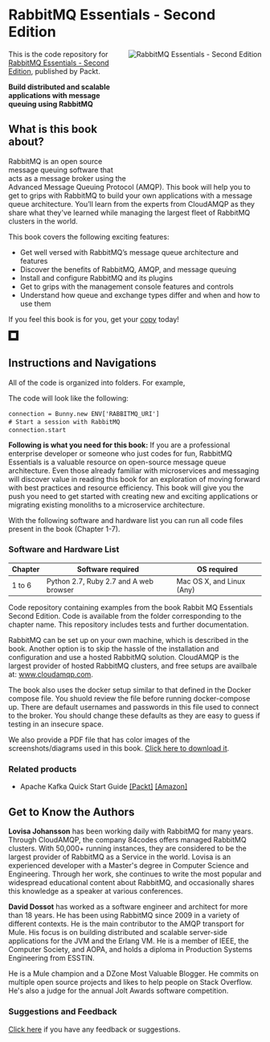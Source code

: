 # RabbitMQ Essentials - Second Edition

<a href="https://www.packtpub.com/in/business-other/rabbitmq-essentials-second-edition?utm_source=github&utm_medium=repository&utm_campaign=9781789131666"><img src="https://www.packtpub.com/media/catalog/product/cache/4cdce5a811acc0d2926d7f857dceb83b/9/7/9781789131666-original_42.jpeg" alt="RabbitMQ Essentials - Second Edition" height="256px" align="right"></a>

This is the code repository for [RabbitMQ Essentials - Second Edition](https://www.packtpub.com/in/business-other/rabbitmq-essentials-second-edition?utm_source=github&utm_medium=repository&utm_campaign=9781789131666), published by Packt.

**Build distributed and scalable applications with message queuing using RabbitMQ**

## What is this book about?
RabbitMQ is an open source message queuing software that acts as a message broker using the Advanced Message Queuing Protocol (AMQP). This book will help you to get to grips with RabbitMQ to build your own applications with a message queue architecture. You’ll learn from the experts from CloudAMQP as they share what they've learned while managing the largest fleet of RabbitMQ clusters in the world.

This book covers the following exciting features: 
* Get well versed with RabbitMQ’s message queue architecture and features
* Discover the benefits of RabbitMQ, AMQP, and message queuing
* Install and configure RabbitMQ and its plugins
* Get to grips with the management console features and controls
* Understand how queue and exchange types differ and when and how to use them

If you feel this book is for you, get your [copy](https://www.amazon.com/dp/B089ZWKT3W) today!

<a href="https://www.packtpub.com/?utm_source=github&utm_medium=banner&utm_campaign=GitHubBanner"><img src="https://raw.githubusercontent.com/PacktPublishing/GitHub/master/GitHub.png" alt="https://www.packtpub.com/" border="5" /></a>

## Instructions and Navigations
All of the code is organized into folders. For example,

The code will look like the following:
```
connection = Bunny.new ENV['RABBITMQ_URI']
# Start a session with RabbitMQ 
connection.start
```

**Following is what you need for this book:**
If you are a professional enterprise developer or someone who just codes for fun, RabbitMQ Essentials is a valuable resource on open-source message queue architecture. Even those already familiar with microservices and messaging will discover value in reading this book for an exploration of moving forward with best practices and resource efficiency. This book will give you the push you need to get started with creating new and exciting applications or migrating existing monoliths to a microservice architecture.

With the following software and hardware list you can run all code files present in the book (Chapter 1-7).

### Software and Hardware List

| Chapter  | Software required                   | OS required                        |
| -------- | ------------------------------------| -----------------------------------|
| 1  to 6      |Python 2.7, Ruby 2.7 and A web browser | Mac OS X, and Linux (Any) |

Code repository containing examples from the book Rabbit MQ Essentials Second Edition. Code is available from the folder
corresponding to the chapter name. This repository includes tests and further documentation.

RabbitMQ can be set up on your own machine, which is described in the book. Another option is to skip the hassle of the installation and configuration and use a hosted RabbitMQ solution. CloudAMQP is the largest provider of hosted RabbitMQ clusters, and free setups are availbale at: www.cloudamqp.com.

The book also uses the docker setup similar to that defined in the Docker compose file. You shuold
review the file before running docker-compose up. There are default usernames and passwords in this file used to
connect to the broker. You should change these defaults as they are easy to guess if testing in an insecure space.

We also provide a PDF file that has color images of the screenshots/diagrams used in this book. [Click here to download it](https://static.packt-cdn.com/downloads/9781789131666_ColorImages.pdf).


### Related products <Other book you may enjoy>
* Apache Kafka Quick Start Guide [[Packt]](https://www.packtpub.com/in/big-data-and-business-intelligence/apache-kafka-quick-start-guide?utm_source=github&utm_medium=repository&utm_campaign=9781788997829) [[Amazon]](https://www.amazon.com/dp/B07MHWG937)

## Get to Know the Authors
**Lovisa Johansson**
has been working daily with RabbitMQ for many years. Through CloudAMQP, the company 84codes offers managed RabbitMQ clusters. With 50,000+ running instances, they are considered to be the largest provider of RabbitMQ as a Service in the world. Lovisa is an experienced developer with a Master's degree in Computer Science and Engineering. Through her work, she continues to write the most popular and widespread educational content about RabbitMQ, and occasionally shares this knowledge as a speaker at various conferences.

**David Dossot**
has worked as a software engineer and architect for more than 18 years. He has been using RabbitMQ since 2009 in a variety of different contexts. He is the main contributor to the AMQP transport for Mule. His focus is on building distributed and scalable server-side applications for the JVM and the Erlang VM. He is a member of IEEE, the Computer Society, and AOPA, and holds a diploma in Production Systems Engineering from ESSTIN.

He is a Mule champion and a DZone Most Valuable Blogger. He commits on multiple open source projects and likes to help people on Stack Overflow. He's also a judge for the annual Jolt Awards software competition.


### Suggestions and Feedback
[Click here](https://docs.google.com/forms/d/e/1FAIpQLSdy7dATC6QmEL81FIUuymZ0Wy9vH1jHkvpY57OiMeKGqib_Ow/viewform) if you have any feedback or suggestions.

